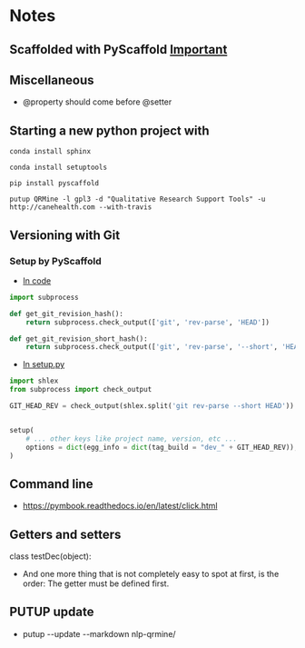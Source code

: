 # Notes

## Scaffolded with PyScaffold [Important](https://github.com/blue-yonder/pyscaffold)


## Miscellaneous
* @property should come before @setter

## Starting a new python project with <template></template>
```
conda install sphinx

conda install setuptools

pip install pyscaffold

putup QRMine -l gpl3 -d "Qualitative Research Support Tools" -u http://canehealth.com --with-travis
```

## Versioning with Git

### Setup by PyScaffold

* [In code](https://stackoverflow.com/questions/14989858/get-the-current-git-hash-in-a-python-script)
```python
import subprocess

def get_git_revision_hash():
    return subprocess.check_output(['git', 'rev-parse', 'HEAD'])

def get_git_revision_short_hash():
    return subprocess.check_output(['git', 'rev-parse', '--short', 'HEAD'])

```
* [In setup.py](https://logc.github.io/blog/2014/04/01/python-egg-tagged-with-git-commit-hash/)
```python
import shlex
from subprocess import check_output

GIT_HEAD_REV = check_output(shlex.split('git rev-parse --short HEAD')).strip()


setup(
    # ... other keys like project name, version, etc ...
    options = dict(egg_info = dict(tag_build = "dev_" + GIT_HEAD_REV)),
)
```

## Command line

* https://pymbook.readthedocs.io/en/latest/click.html


## Getters and setters

class testDec(object):
* And one more thing that is not completely easy to spot at first, is the order: The getter must be defined first.

## PUTUP update
* putup --update --markdown  nlp-qrmine/


